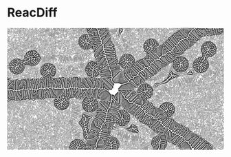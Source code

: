 # ReacDiff

![ReacDiff exemple](res/reacdiff23899_0.05935484_0.061026394_0.91016614_0.32222873.png)
